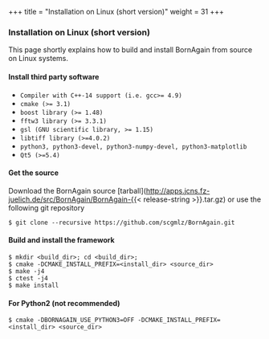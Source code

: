 +++
title = "Installation on Linux (short version)"
weight = 31
+++

### Installation on Linux (short version)

This page shortly explains how to build and install BornAgain from source on Linux systems.

#### Install third party software

* `Compiler with C++-14 support (i.e. gcc>= 4.9)`
* `cmake (>= 3.1)`
* `boost library (>= 1.48)`
* `fftw3 library (>= 3.3.1)`
* `gsl (GNU scientific library, >= 1.15)`
* `libtiff library (>=4.0.2)`
* `python3, python3-devel, python3-numpy-devel, python3-matplotlib`
* `Qt5 (>=5.4)`

#### Get the source

Download the BornAgain source [tarball](http://apps.jcns.fz-juelich.de/src/BornAgain/BornAgain-{{< release-string >}}.tar.gz) or use the following git repository
  
```
$ git clone --recursive https://github.com/scgmlz/BornAgain.git
```

#### Build and install the framework

```
$ mkdir <build_dir>; cd <build_dir>;
$ cmake -DCMAKE_INSTALL_PREFIX=<install_dir> <source_dir>
$ make -j4
$ ctest -j4
$ make install 
```

#### For Python2 (not recommended)

```
$ cmake -DBORNAGAIN_USE_PYTHON3=OFF -DCMAKE_INSTALL_PREFIX=<install_dir> <source_dir>
```
